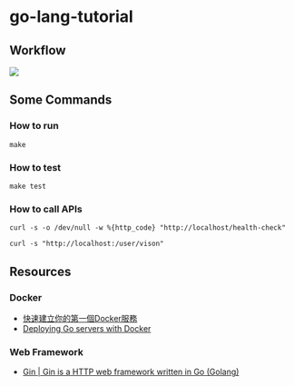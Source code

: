 # go-lang-tutorial

## Workflow

![](https://github.com/k801030/go-lang-tutorial/workflows/Go/badge.svg)

## Some Commands

### How to run

```
make 
```

### How to test

```
make test
```

### How to call APIs

```
curl -s -o /dev/null -w %{http_code} "http://localhost/health-check"
```

```
curl -s "http://localhost:/user/vison"
```

## Resources

### Docker 

* [快速建立你的第一個Docker服務](https://joshhu.gitbooks.io/dockercommands/content/Containers/DockerRun.html)
* [Deploying Go servers with Docker](https://blog.golang.org/docker)


### Web Framework

* [Gin | Gin is a HTTP web framework written in Go (Golang)](https://github.com/gin-gonic/gin)